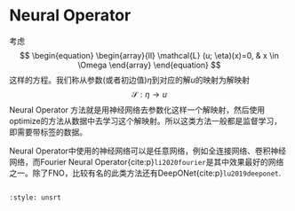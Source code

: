 # Neural Operator

考虑
$$
\begin{equation}
\begin{array}{ll}
\mathcal{L} (u; \eta)(x)=0, & x \in \Omega
\end{array}
\end{equation}
$$
这样的方程。我们称从参数(或者初边值)$\eta$到对应的解$u$的映射为解映射
$$
\begin{equation}
    \mathcal{S}: \eta \rightarrow u
\end{equation}
$$
Neural Operator 方法就是用神经网络去参数化这样一个解映射，然后使用optimize的方法从数据中去学习这个解映射。所以这类方法一般都是监督学习，即需要带标签的数据。

Neural Operator中使用的神经网络可以是任意网络，例如全连接网络、卷积神经网络，而Fourier Neural Operator{cite:p}`li2020fourier`是其中效果最好的网络之一。除了FNO，比较有名的此类方法还有DeepONet{cite:p}`lu2019deeponet`.

```{tableofcontents}
```


```{bibliography}
:style: unsrt
```